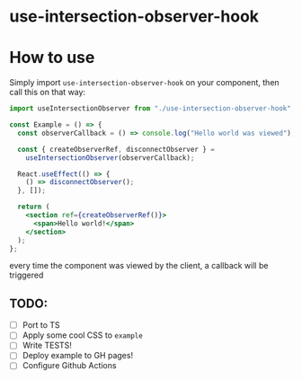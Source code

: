 # use-intersection-observer-hook

# How to use

Simply import `use-intersection-observer-hook` on your component, then call this on that way:

```jsx
import useIntersectionObserver from "./use-intersection-observer-hook";

const Example = () => {
  const observerCallback = () => console.log("Hello world was viewed");

  const { createObserverRef, disconnectObserver } =
    useIntersectionObserver(observerCallback);

  React.useEffect(() => {
    () => disconnectObserver();
  }, []);

  return (
    <section ref={createObserverRef()}>
      <span>Hello world!</span>
    </section>
  );
};
```

every time the component was viewed by the client, a callback will be triggered

## TODO:

- [ ] Port to TS
- [ ] Apply some cool CSS to `example`
- [ ] Write TESTS!
- [ ] Deploy example to GH pages!
- [ ] Configure Github Actions